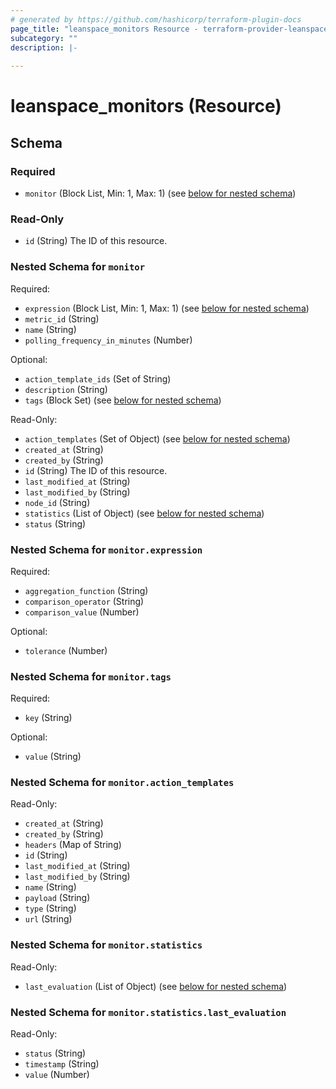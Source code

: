 ```yaml
---
# generated by https://github.com/hashicorp/terraform-plugin-docs
page_title: "leanspace_monitors Resource - terraform-provider-leanspace"
subcategory: ""
description: |-
  
---
```


# leanspace_monitors (Resource)





<!-- schema generated by tfplugindocs -->
## Schema

### Required

- `monitor` (Block List, Min: 1, Max: 1) (see [below for nested schema](#nestedblock--monitor))

### Read-Only

- `id` (String) The ID of this resource.

<a id="nestedblock--monitor"></a>
### Nested Schema for `monitor`

Required:

- `expression` (Block List, Min: 1, Max: 1) (see [below for nested schema](#nestedblock--monitor--expression))
- `metric_id` (String)
- `name` (String)
- `polling_frequency_in_minutes` (Number)

Optional:

- `action_template_ids` (Set of String)
- `description` (String)
- `tags` (Block Set) (see [below for nested schema](#nestedblock--monitor--tags))

Read-Only:

- `action_templates` (Set of Object) (see [below for nested schema](#nestedatt--monitor--action_templates))
- `created_at` (String)
- `created_by` (String)
- `id` (String) The ID of this resource.
- `last_modified_at` (String)
- `last_modified_by` (String)
- `node_id` (String)
- `statistics` (List of Object) (see [below for nested schema](#nestedatt--monitor--statistics))
- `status` (String)

<a id="nestedblock--monitor--expression"></a>
### Nested Schema for `monitor.expression`

Required:

- `aggregation_function` (String)
- `comparison_operator` (String)
- `comparison_value` (Number)

Optional:

- `tolerance` (Number)


<a id="nestedblock--monitor--tags"></a>
### Nested Schema for `monitor.tags`

Required:

- `key` (String)

Optional:

- `value` (String)


<a id="nestedatt--monitor--action_templates"></a>
### Nested Schema for `monitor.action_templates`

Read-Only:

- `created_at` (String)
- `created_by` (String)
- `headers` (Map of String)
- `id` (String)
- `last_modified_at` (String)
- `last_modified_by` (String)
- `name` (String)
- `payload` (String)
- `type` (String)
- `url` (String)


<a id="nestedatt--monitor--statistics"></a>
### Nested Schema for `monitor.statistics`

Read-Only:

- `last_evaluation` (List of Object) (see [below for nested schema](#nestedobjatt--monitor--statistics--last_evaluation))

<a id="nestedobjatt--monitor--statistics--last_evaluation"></a>
### Nested Schema for `monitor.statistics.last_evaluation`

Read-Only:

- `status` (String)
- `timestamp` (String)
- `value` (Number)


